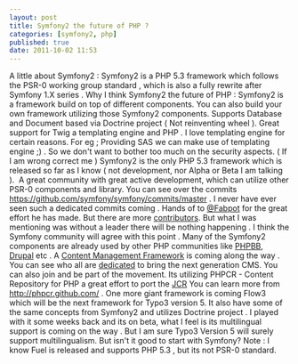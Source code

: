 ```yaml
---
layout: post
title: Symfony2 the future of PHP ?
categories: [symfony2, php]
published: true
date: 2011-10-02 11:53
---
```

A little about Symfony2 :  Symfony2 is a PHP 5.3 framework which follows the PSR-0 working group standard , which is also a fully rewrite after Symfony 1.X series .  Why I think Symfony2 the future of PHP :  Symfony2 is a framework build on top of different components. You can also build your own framework utilizing those Symfony2 components. Supports Database and Document based via Doctrine project ( Not reinventing wheel ). Great support for Twig a templating engine and PHP . I love templating engine for certain reasons. For eg ; Providing SAS we can make use of templating engine ;) . So we don't want to bother too much on the security aspects. ( If I am wrong correct me )  Symfony2 is the only PHP 5.3 framework which is released so far as I know ( not development, nor Alpha or Beta I am talking ).  A great community with great active development, which can utilize other PSR-0 components and library. You can see over the commits https://github.com/symfony/symfony/commits/master . I never have ever seen such a dedicated commits coming . Hands of to [@Fabpot](http://twitter.com/fabpot) for the great effort he has made. But there are more [contributors](https://github.com/symfony/symfony/contributors). But what I was mentioning was without a leader there will be nothing happening . I think the Symfony community will agree with this point .  Many of the Symfony2 components are already used by other PHP communities like [PHPBB](http://blog.phpbb.com/2010/02/18/moving-on-the-future-of-phpbb-development/), [Drupal](http://drupal.org/node/1178246) etc .  A [Content Management Framework](http://cmf.symfony.com/) is coming along the way . You can see who all are [dedicated](http://cmf.symfony.com/about) to bring the next generation CMS. You can also join and be part of the movement.  Its utilizing PHPCR - Content Repository for PHP a great effort to port the [JCR](http://en.wikipedia.org/wiki/Content_repository_API_for_Java) You can learn more from http://phpcr.github.com/ .  One more giant framework is coming Flow3 which will be the next framework for Typo3 version 5. It also have some of the same concepts from Symfony2 and utilizes Doctrine project . I played with it some weeks back and its on beta, what I feel is its multilingual support is coming on the way . But I am sure Typo3 Version 5 will surely support multilingualism. But isn't it good to start with Symfony?  Note :  I know Fuel is released and supports PHP 5.3 , but its not PSR-0 standard.   
